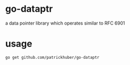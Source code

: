 # go-dataptr
a data pointer library which operates similar to RFC 6901

# usage

```bash
go get github.com/patrickhuber/go-dataptr
```
